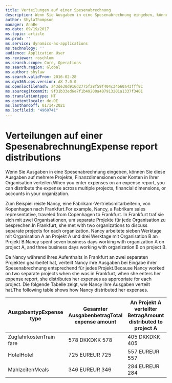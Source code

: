 ```yaml
---
title: Verteilungen auf einer Spesenabrechnung
description: Wenn Sie Ausgaben in eine Spesenabrechnung eingeben, können Sie diese Ausgaben auf mehrere Projekte, juristische Personen oder Konten in Ihrer Organisation verteilen.
author: ShylaThompson
manager: AnnBe
ms.date: 09/19/2017
ms.topic: article
ms.prod: ''
ms.service: dynamics-ax-applications
ms.technology: ''
audience: Application User
ms.reviewer: roschlom
ms.search.scope: Core, Operations
ms.search.region: Global
ms.author: shylaw
ms.search.validFrom: 2016-02-28
ms.dyn365.ops.version: AX 7.0.0
ms.openlocfilehash: a43de30d916d2775f28f59f404c34b60a43fff9c
ms.sourcegitcommit: 9f31b33ed6e7f1b49200a407913201a1337f3401
ms.translationtype: HT
ms.contentlocale: de-DE
ms.lasthandoff: 01/14/2021
ms.locfileid: "4960741"
---
```

# <a name="expense-report-distributions"></a><span data-ttu-id="6c3dd-103">Verteilungen auf einer Spesenabrechnung</span><span class="sxs-lookup"><span data-stu-id="6c3dd-103">Expense report distributions</span></span>

<span data-ttu-id="6c3dd-104">Wenn Sie Ausgaben in eine Spesenabrechnung eingeben, können Sie diese Ausgaben auf mehrere Projekte, Finanzdimensionen oder Konten in Ihrer Organisation verteilen.</span><span class="sxs-lookup"><span data-stu-id="6c3dd-104">When you enter expenses on an expense report, you can distribute the expense across multiple projects, financial dimensions, or accounts in your organization.</span></span>

<span data-ttu-id="6c3dd-105">Zum Beispiel reiste Nancy, eine Fabrikam-Vertriebsmitarbeiterin, von Kopenhagen nach Frankfurt.</span><span class="sxs-lookup"><span data-stu-id="6c3dd-105">For example, Nancy, a Fabrikam sales representative, traveled from Copenhagen to Frankfurt.</span></span> <span data-ttu-id="6c3dd-106">In Frankfurt traf sie sich mit zwei Organisationen, um separate Projekte für jede Organisation zu besprechen.</span><span class="sxs-lookup"><span data-stu-id="6c3dd-106">In Frankfurt, she met with two organizations to discuss separate projects for each organization.</span></span> <span data-ttu-id="6c3dd-107">Nancy arbeitete sieben Werktage mit Organisation A an Projekt A und drei Werktage mit Organisation B an Projekt B.</span><span class="sxs-lookup"><span data-stu-id="6c3dd-107">Nancy spent seven business days working with organization A on project A, and three business days working with organization B on project B.</span></span>

<span data-ttu-id="6c3dd-108">Da Nancy während ihres Aufenthalts in Frankfurt an zwei separaten Projekten gearbeitet hat, verteilt Nancy ihre Ausgaben bei Eingabe ihrer Spesenabrechnung entsprechend für jedes Projekt.</span><span class="sxs-lookup"><span data-stu-id="6c3dd-108">Because Nancy worked on two separate projects when she was in Frankfurt, when she enters her expense report, she distributes her expenses as appropriate for each project.</span></span> <span data-ttu-id="6c3dd-109">Die folgende Tabelle zeigt, wie Nancy ihre Ausgaben verteilt hat.</span><span class="sxs-lookup"><span data-stu-id="6c3dd-109">The following table shows how Nancy distributed her expenses.</span></span>


| <span data-ttu-id="6c3dd-110">Ausgabentyp</span><span class="sxs-lookup"><span data-stu-id="6c3dd-110">Expense type</span></span> | <span data-ttu-id="6c3dd-111">Gesamter Ausgabenbetrag</span><span class="sxs-lookup"><span data-stu-id="6c3dd-111">Total expense amount</span></span>|<span data-ttu-id="6c3dd-112">An Projekt A verteilter Betrag</span><span class="sxs-lookup"><span data-stu-id="6c3dd-112">Amount distributed to project A</span></span>| <span data-ttu-id="6c3dd-113">An Projekt B verteilter Betrag</span><span class="sxs-lookup"><span data-stu-id="6c3dd-113">Amount distributed to project B</span></span> |
|--------------|---------------------|-------------------------------|---------------------------------|
|<span data-ttu-id="6c3dd-114">Zugfahrkosten</span><span class="sxs-lookup"><span data-stu-id="6c3dd-114">Train fare</span></span>   |<span data-ttu-id="6c3dd-115">578 DKK</span><span class="sxs-lookup"><span data-stu-id="6c3dd-115">DKK 578</span></span>              |<span data-ttu-id="6c3dd-116">405 DKK</span><span class="sxs-lookup"><span data-stu-id="6c3dd-116">DKK 405</span></span>                        |<span data-ttu-id="6c3dd-117">173 DKK</span><span class="sxs-lookup"><span data-stu-id="6c3dd-117">DKK 173</span></span>                          |
|<span data-ttu-id="6c3dd-118">Hotel</span><span class="sxs-lookup"><span data-stu-id="6c3dd-118">Hotel</span></span>         |<span data-ttu-id="6c3dd-119">725 EUR</span><span class="sxs-lookup"><span data-stu-id="6c3dd-119">EUR 725</span></span>              |<span data-ttu-id="6c3dd-120">557 EUR</span><span class="sxs-lookup"><span data-stu-id="6c3dd-120">EUR 557</span></span>                        |<span data-ttu-id="6c3dd-121">168 EUR</span><span class="sxs-lookup"><span data-stu-id="6c3dd-121">EUR 168</span></span>                          |
|<span data-ttu-id="6c3dd-122">Mahlzeiten</span><span class="sxs-lookup"><span data-stu-id="6c3dd-122">Meals</span></span>         |<span data-ttu-id="6c3dd-123">346 EUR</span><span class="sxs-lookup"><span data-stu-id="6c3dd-123">EUR 346</span></span>              |<span data-ttu-id="6c3dd-124">284 EUR</span><span class="sxs-lookup"><span data-stu-id="6c3dd-124">EUR 284</span></span>                        |<span data-ttu-id="6c3dd-125">62 EUR</span><span class="sxs-lookup"><span data-stu-id="6c3dd-125">EUR 62</span></span>                           |

